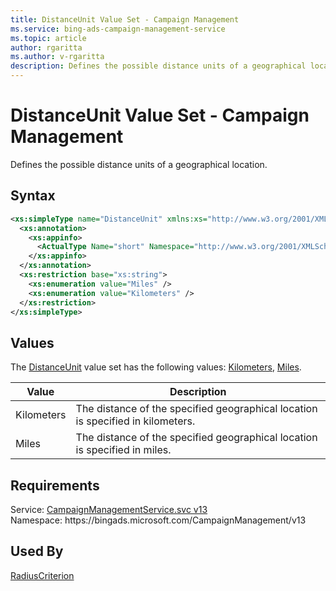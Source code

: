 ```yaml
---
title: DistanceUnit Value Set - Campaign Management
ms.service: bing-ads-campaign-management-service
ms.topic: article
author: rgaritta
ms.author: v-rgaritta
description: Defines the possible distance units of a geographical location.
---
```

# DistanceUnit Value Set - Campaign Management
Defines the possible distance units of a geographical location.

## Syntax
```xml
<xs:simpleType name="DistanceUnit" xmlns:xs="http://www.w3.org/2001/XMLSchema">
  <xs:annotation>
    <xs:appinfo>
      <ActualType Name="short" Namespace="http://www.w3.org/2001/XMLSchema" xmlns="http://schemas.microsoft.com/2003/10/Serialization/" />
    </xs:appinfo>
  </xs:annotation>
  <xs:restriction base="xs:string">
    <xs:enumeration value="Miles" />
    <xs:enumeration value="Kilometers" />
  </xs:restriction>
</xs:simpleType>
```

## <a name="values"></a>Values

The [DistanceUnit](distanceunit.md) value set has the following values: [Kilometers](#kilometers), [Miles](#miles).

|Value|Description|
|-----------|---------------|
|<a name="kilometers"></a>Kilometers|The distance of the specified geographical location is specified in kilometers.|
|<a name="miles"></a>Miles|The distance of the specified geographical location is specified in miles.|

## Requirements
Service: [CampaignManagementService.svc v13](https://campaign.api.bingads.microsoft.com/Api/Advertiser/CampaignManagement/v13/CampaignManagementService.svc)  
Namespace: https\://bingads.microsoft.com/CampaignManagement/v13  

## Used By
[RadiusCriterion](radiuscriterion.md)  
